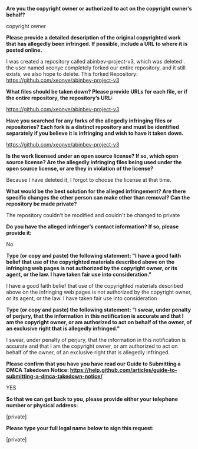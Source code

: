 **Are you the copyright owner or authorized to act on the copyright owner’s behalf?** 

copyright owner 

**Please provide a detailed description of the original copyrighted work that has allegedly been infringed. If possible, include a URL to where it is posted online.**

I was created a repository called abinbev-project-v3, which was deleted . the user named xeonye completely forked our entire repository, and it still exists, we also hope to delete. 
This forked Repository: https://github.com/xeonye/abinbev-project-v3

**What files should be taken down? Please provide URLs for each file, or if the entire repository, the repository’s URL:**

https://github.com/xeonye/abinbev-project-v3

**Have you searched for any forks of the allegedly infringing files or repositories? Each fork is a distinct repository and must be identified separately if you believe it is infringing and wish to have it taken down.**

https://github.com/xeonye/abinbev-project-v3

**Is the work licensed under an open source license? If so, which open source license? Are the allegedly infringing files being used under the open source license, or are they in violation of the license?**

Because I have deleted it, I forgot to choose the license at that time.

**What would be the best solution for the alleged infringement? Are there specific changes the other person can make other than removal? Can the repository be made private?**

The repository couldn't be modified and couldn't be changed to private

**Do you have the alleged infringer’s contact information? If so, please provide it:**

No 

**Type (or copy and paste) the following statement: "I have a good faith belief that use of the copyrighted materials described above on the infringing web pages is not authorized by the copyright owner, or its agent, or the law. I have taken fair use into consideration."**

I have a good faith belief that use of the copyrighted materials described above on the infringing web pages is not authorized by the copyright owner, or its agent, or the law. I have taken fair use into consideration

**Type (or copy and paste) the following statement: "I swear, under penalty of perjury, that the information in this notification is accurate and that I am the copyright owner, or am authorized to act on behalf of the owner, of an exclusive right that is allegedly infringed."**

I swear, under penalty of perjury, that the information in this notification is accurate and that I am the copyright owner, or am authorized to act on behalf of the owner, of an exclusive right that is allegedly infringed.

**Please confirm that you have you have read our Guide to Submitting a DMCA Takedown Notice: https://help.github.com/articles/guide-to-submitting-a-dmca-takedown-notice/** 

YES

**So that we can get back to you, please provide either your telephone number or physical address:**

[private]

**Please type your full legal name below to sign this request:**

[private]
